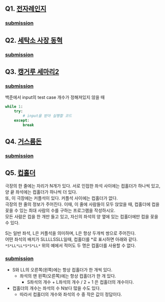 ## Q1. [전자레인지](https://www.acmicpc.net/problem/10162)
### [submission](https://www.acmicpc.net/source/27872834)
## Q2. [세탁소 사장 동혁](https://www.acmicpc.net/problem/2720)
### [submission](https://www.acmicpc.net/source/27873213)
## Q3. [캥거루 세마리2](https://www.acmicpc.net/problem/11034)
### [submission](https://www.acmicpc.net/source/27955046)
백준에서 input의 test case 개수가 정해져있지 않을 때  
```python
while 1:
    try:
        # input을 받아 실행할 코드
    except:
        break
```
## Q4. [거스름돈](https://www.acmicpc.net/problem/5585)
### [submission](https://www.acmicpc.net/source/27955470)
## Q5. [컵홀더](https://www.acmicpc.net/problem/2810)
극장의 한 줄에는 자리가 N개가 있다. 서로 인접한 좌석 사이에는 컵홀더가 하나씩 있고, 양 끝 좌석에는 컵홀더가 하나씩 더 있다.   
또, 이 극장에는 커플석이 있다. 커플석 사이에는 컵홀더가 없다.  
극장의 한 줄의 정보가 주어진다. 이때, 이 줄에 사람들이 모두 앉았을 때, 컵홀더에 컵을 꽂을 수 있는 최대 사람의 수를 구하는 프로그램을 작성하시오.  
모든 사람은 컵을 한 개만 들고 있고, 자신의 좌석의 양 옆에 있는 컵홀더에만 컵을 꽂을 수 있다.  

S는 일반 좌석, L은 커플석을 의미하며, L은 항상 두개씩 쌍으로 주어진다.  
어떤 좌석의 배치가 SLLLLSSLL일때, 컵홀더를 *로 표시하면 아래와 같다.  
`*S*LL*LL*S*S*LL*`
위의 예에서 적어도 두 명은 컵홀더를 사용할 수 없다.
### [submission](https://www.acmicpc.net/source/27956186)
- S와 LL의 오른쪽(왼쪽)에는 항상 컵홀더가 한 개씩 있다.
    - 좌석의 맨 왼쪽(오른쪽)에는 항상 컵홀더가 한 개 있다.
        - S좌석의 개수 + L좌석의 개수 / 2 + 1 은 컵홀더의 개수이다.
- 컵홀더의 개수는 좌석의 수 N보다 많을 수도 있다.
    - 따라서 컵홀더의 개수와 좌석의 수 중 작은 값이 정답이다.
